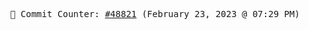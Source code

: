 <p align="center">
    <samp>
        📮 Commit Counter: <a href="https://github.com/Javascript-void0/Javascript-void0/commits/main">#48821</a> (February 23, 2023 @ 07:29 PM)
    </samp>
</p>